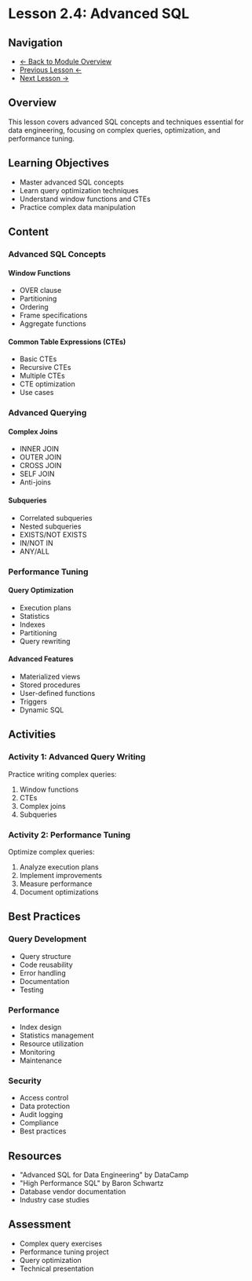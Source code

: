 # Lesson 2.4: Advanced SQL

## Navigation
- [← Back to Module Overview](../README.md)
- [Previous Lesson ←](./2.3-sql-fundamentals.md)
- [Next Lesson →](./2.5-java-scala-basics.md)

## Overview
This lesson covers advanced SQL concepts and techniques essential for data engineering, focusing on complex queries, optimization, and performance tuning.

## Learning Objectives
- Master advanced SQL concepts
- Learn query optimization techniques
- Understand window functions and CTEs
- Practice complex data manipulation

## Content

### Advanced SQL Concepts

#### Window Functions
- OVER clause
- Partitioning
- Ordering
- Frame specifications
- Aggregate functions

#### Common Table Expressions (CTEs)
- Basic CTEs
- Recursive CTEs
- Multiple CTEs
- CTE optimization
- Use cases

### Advanced Querying

#### Complex Joins
- INNER JOIN
- OUTER JOIN
- CROSS JOIN
- SELF JOIN
- Anti-joins

#### Subqueries
- Correlated subqueries
- Nested subqueries
- EXISTS/NOT EXISTS
- IN/NOT IN
- ANY/ALL

### Performance Tuning

#### Query Optimization
- Execution plans
- Statistics
- Indexes
- Partitioning
- Query rewriting

#### Advanced Features
- Materialized views
- Stored procedures
- User-defined functions
- Triggers
- Dynamic SQL

## Activities

### Activity 1: Advanced Query Writing
Practice writing complex queries:
1. Window functions
2. CTEs
3. Complex joins
4. Subqueries

### Activity 2: Performance Tuning
Optimize complex queries:
1. Analyze execution plans
2. Implement improvements
3. Measure performance
4. Document optimizations

## Best Practices

### Query Development
- Query structure
- Code reusability
- Error handling
- Documentation
- Testing

### Performance
- Index design
- Statistics management
- Resource utilization
- Monitoring
- Maintenance

### Security
- Access control
- Data protection
- Audit logging
- Compliance
- Best practices

## Resources
- "Advanced SQL for Data Engineering" by DataCamp
- "High Performance SQL" by Baron Schwartz
- Database vendor documentation
- Industry case studies

## Assessment
- Complex query exercises
- Performance tuning project
- Query optimization
- Technical presentation 